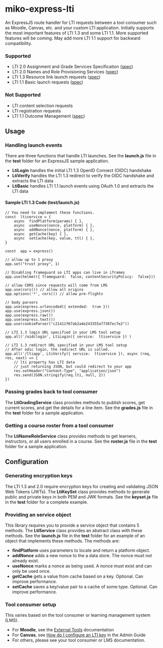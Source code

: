 # miko-express-lti

An ExpressJS route handler for LTI requests between a tool consumer such as Moodle, Canvas, etc. and your custom LTI application. Initially supports the most important features of LTI 1.3 and some LTI 1.1. More supported features will be coming. May add more LTI 1.1 support for backward compatibility.

### Supported
 - LTI 2.0 Assignment and Grade Services Specification ([spec](https://www.imsglobal.org/spec/lti-ags/v2p0))
 - LTI 2.0 Names and Role Provisioning Services ([spec](https://www.imsglobal.org/spec/lti-nrps/v2p0))
 - LTI 1.3 Resource link launch requests ([spec](http://www.imsglobal.org/spec/lti/v1p3#resource-link-launch-request-message))
 - LTI 1.1 Basic launch requests ([spec](https://www.imsglobal.org/specs/ltiv1p1p1/implementation-guide))

### Not Supported
 - LTI content selection requests
 - LTI registration requests
 - LTI 1.1 Outcome Management ([spec](https://www.imsglobal.org/specs/ltiomv1p0/specification))

## Usage

### Handling launch events

There are three functions that handle LTI launches. See the **launch.js** file in the **test** folder for an ExpressJS sample application.
 - **LtiLogin** handles the initial LTI 1.3 OpenID Connect (OIDC) handshake
 - **LtiVerify** handles the LTI 1.3 redirect to verify the OIDC handshake and extracts the LTI data
 - **LtiBasic** handles LTI 1.1 launch events using OAuth 1.0 and extracts the LTI data

#### Sample LTI 1.3 Code (test/launch.js)
  
	// You need to implement these functions. 
	const  ltiservice = {
		async  findPlatform(params) { },
		async  useNonce(nonce, platform) { },
		async  addNonce(nonce, platform) { },
		async  getCache(key) { },
		async  setCache(key, value, ttl) { },
	}
	
	const  app = express()

	// allow up to 1 proxy
	app.set("trust proxy", 1)

	// Disabling frameguard so LTI apps can live in iframes
	app.use(helmet({ frameguard:  false, contentSecurityPolicy:  false}))

	// allow CORS since requests will come from LMS
	app.use(cors()) // allow all origins
	app.options('*', cors()) // allow pre-flights

	// body parsers
	app.use(express.urlencoded({ extended:  true }))
	app.use(express.json())
	app.use(express.raw())
	app.use(express.text())
	app.use(cookieParser("c21411f67ab2a4e243355a77307ec7e2"))

	// LTI 1.3 login URL specified in your LMS tool setup
	app.all('/oidclogin', LtiLogin({ service:  ltiservice }) )

	// LTI 1.3 redirect URL specified in your LMS tool setup
	// After odic login, the redirect URL is called.
	app.all('/ltiapp', LtiVerify({ service:  ltiservice }), async (req, res, next) => {
		// lti property has LTI data
		// just returning JSON, but could redirect to your app
		res.setHeader("Content-Type", "application/json")
		res.send(JSON.stringify(req.lti, null, 2))
	})


### Passing grades back to tool consumer 

The **LtiGradingService** class provides methods to publish scores, get current scores, and get the details for a line item. See the **grades.js** file in the **test** folder for a sample application.

### Getting a course roster from a tool consumer 

The **LtiNameRoleService** class provides methods to get learners, instructors, or all users enrolled in a course. See the **roster.js** file in the **test** folder for a sample application.


## Configuration

### Generating encryption keys

The LTI 1.3 and 2.0 require encryption keys for creating and validating JSON Web Tokens (JWTs). The **LtiKeySet** class provides methods to generate public and private keys in both PEM and JWK formats. See the **keyset.js** file in the **test** folder for a complete example.

### Providing an service object

This library requires you to provide a service object that contains 5 methods. The **LtiService** class provides an abstract class with these methods. See the **launch.js** file in the **test** folder for an example of an object that implements these methods. The methods are:
 - **findPlatform** uses parameters to locate and return a platform object. 
 - **addNonce** adds a new nonce to the a data store. The nonce must not already exist.
 - **useNonce** marks a nonce as being used. A nonce must exist and can only be used once.
 - **getCache** gets a value from cache based on a key. Optional. Can improve performance.
 - **setCache** saves a key/value pair to a cache of some type. Optional. Can improve performance.

### Tool consumer setup 

This varies based on the tool consumer or learning management system (LMS). 
 - For **Moodle**, see the [External Tools](https://docs.moodle.org/310/en/External_tool_settings#Registering_an_LTI_1.1_tool_using_a_cartridge) documentation
 - For **Canvas**, see [How do I configure an LTI key](https://community.canvaslms.com/t5/Admin-Guide/How-do-I-configure-an-LTI-key-for-an-account/ta-p/140) in the Admin Guide
 - For others, please see your tool consumer or LMS documentation.




